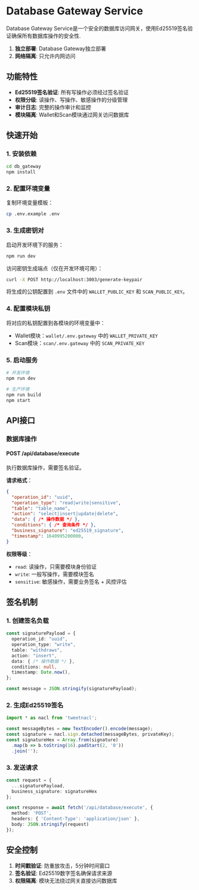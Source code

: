 # Database Gateway Service

Database Gateway Service是一个安全的数据库访问网关，使用Ed25519签名验证确保所有数据库操作的安全性.

1. **独立部署**: Database Gateway独立部署
2. **网络隔离**: 只允许内网访问

## 功能特性

- **Ed25519签名验证**: 所有写操作必须经过签名验证
- **权限分级**: 读操作、写操作、敏感操作的分级管理
- **审计日志**: 完整的操作审计和监控
- **模块隔离**: Wallet和Scan模块通过网关访问数据库

## 快速开始

### 1. 安装依赖

```bash
cd db_gateway
npm install
```

### 2. 配置环境变量

复制环境变量模板：
```bash
cp .env.example .env
```

### 3. 生成密钥对

启动开发环境下的服务：
```bash
npm run dev
```

访问密钥生成端点（仅在开发环境可用）：
```bash
curl -X POST http://localhost:3003/generate-keypair
```

将生成的公钥配置到 `.env` 文件中的 `WALLET_PUBLIC_KEY` 和 `SCAN_PUBLIC_KEY`。

### 4. 配置模块私钥

将对应的私钥配置到各模块的环境变量中：
- Wallet模块：`wallet/.env.gateway` 中的 `WALLET_PRIVATE_KEY`
- Scan模块：`scan/.env.gateway` 中的 `SCAN_PRIVATE_KEY`

### 5. 启动服务

```bash
# 开发环境
npm run dev

# 生产环境
npm run build
npm start
```

## API接口

### 数据库操作

#### POST /api/database/execute

执行数据库操作，需要签名验证。

**请求格式**：
```json
{
  "operation_id": "uuid",
  "operation_type": "read|write|sensitive",
  "table": "table_name",
  "action": "select|insert|update|delete",
  "data": { /* 操作数据 */ },
  "conditions": { /* 查询条件 */ },
  "business_signature": "ed25519_signature",
  "timestamp": 1640995200000,
}
```

**权限等级**：
- `read`: 读操作，只需要模块身份验证
- `write`: 一般写操作，需要模块签名
- `sensitive`: 敏感操作，需要业务签名 + 风控评估


## 签名机制

### 1. 创建签名负载

```typescript
const signaturePayload = {
  operation_id: "uuid",
  operation_type: "write",
  table: "withdraws",
  action: "insert",
  data: { /* 操作数据 */ },
  conditions: null,
  timestamp: Date.now(),
};

const message = JSON.stringify(signaturePayload);
```

### 2. 生成Ed25519签名

```typescript
import * as nacl from 'tweetnacl';

const messageBytes = new TextEncoder().encode(message);
const signature = nacl.sign.detached(messageBytes, privateKey);
const signatureHex = Array.from(signature)
  .map(b => b.toString(16).padStart(2, '0'))
  .join('');
```

### 3. 发送请求

```typescript
const request = {
  ...signaturePayload,
  business_signature: signatureHex
};

const response = await fetch('/api/database/execute', {
  method: 'POST',
  headers: { 'Content-Type': 'application/json' },
  body: JSON.stringify(request)
});
```


## 安全控制

1. **时间戳验证**: 防重放攻击，5分钟时间窗口
2. **签名验证**: Ed25519数字签名确保请求来源
4. **权限隔离**: 模块无法绕过网关直接访问数据库
